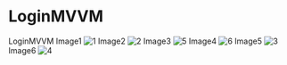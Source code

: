 # LoginMVVM
LoginMVVM 
Image1
![1](https://github.com/trungtranduc200/LoginMVVM/assets/56637662/f95abf89-a152-44da-ab59-a056d9ce7362)
Image2
![2](https://github.com/trungtranduc200/LoginMVVM/assets/56637662/ff3a9a68-1d70-4314-95a6-425373bcf339)
Image3
![5](https://github.com/trungtranduc200/LoginMVVM/assets/56637662/b1e62299-4013-4ce6-80c6-26ddc1ee51d5)
Image4
![6](https://github.com/trungtranduc200/LoginMVVM/assets/56637662/bb075d08-f240-44b5-bf1d-17a2578e1daf)
Image5
![3](https://github.com/trungtranduc200/LoginMVVM/assets/56637662/7bdc7026-1308-4c43-a645-0b8926d27484)
Image6
![4](https://github.com/trungtranduc200/LoginMVVM/assets/56637662/e961d7c6-7cf0-498f-95c7-733fc7d11649)

